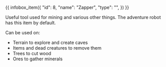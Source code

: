 {{ infobox_item({
	"id": 8,
	"name": "Zapper",
	"type": "",
}) }}

Useful tool used for mining and various other things. The adventure robot has this item by default.

Can be used on:
* Terrain to explore and create caves
* Items and dead creatures to remove them
* Trees to cut wood
* Ores to gather minerals